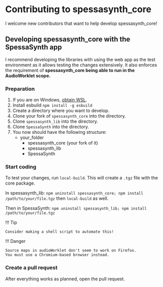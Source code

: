 # Contributing to spessasynth_core

I welcome new contributors that want to help develop spessasynth_core!

## Developing spessasynth_core with the SpessaSynth app

I recommend developing the libraries with using the web app as the test environment as it allows testing the changes
extensively.
It also enforces the requirement of **spessasynth_core being able to run in the AudioWorklet scope.**

### Preparation

1. If you are on Windows, [obtain WSL](https://learn.microsoft.com/en-us/windows/wsl/install).
2. Install esbuild `npm install -g esbuild`
3. Create a directory where you want to develop.
4. Clone your fork of `spessasynth_core` into the directory.
5. Clone `spessasynth_lib` into the directory.
6. Clone `SpessaSynth` into the directory.
7. You now should have the following structure:
    - your_folder
        - spessasynth_core (your fork of it)
        - spessasynth_lib
        - SpessaSynth

### Start coding

To test your changes, run `local-build`. This will create a `.tgz` file with the core package.

In spessasynth_lib: `npm uninstall spessasynth_core; npm install /path/to/your/file.tgz` then `local-build` as well.

Then in SpessaSynth: `npm uninstall spessasynth_lib; npm install /path/to/your/file.tgz`

!!! Tip

    Consider making a shell script to automate this!

!!! Danger

    Source maps in audioWorklet don't seem to work on Firefox.
    You must use a Chromium-based browser instead.

### Create a pull request

After everything works as planned, open the pull request.